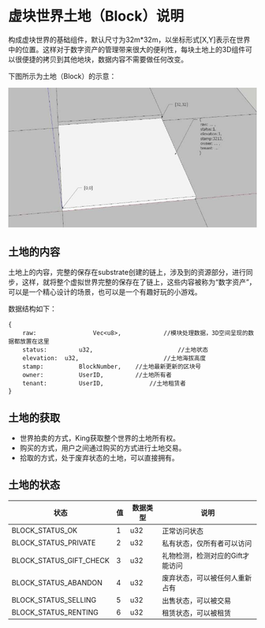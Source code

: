 # 虚块世界土地（Block）说明

构成虚块世界的基础组件，默认尺寸为32m*32m，以坐标形式[X,Y]表示在世界中的位置。这样对于数字资产的管理带来很大的便利性，每块土地上的3D组件可以很便捷的拷贝到其他地块，数据内容不需要做任何改变。

下图所示为土地（Block）的示意：

![土地的示意图](../static/block_cn.jpg)



## 土地的内容

土地上的内容，完整的保存在substrate创建的链上，涉及到的资源部分，进行同步，这样，就将整个虚拟世界完整的保存在了链上，这些内容被称为“数字资产”，可以是一个精心设计的场景，也可以是一个有趣好玩的小游戏。

数据结构如下：

```
{
	raw: 				Vec<u8>,   			//模块处理数据，3D空间呈现的数据都放置在这里
	status: 		u32,						//土地状态
	elevation: 	u32, 						//土地海拔高度
	stamp: 			BlockNumber,    //土地最新更新的区块号
	owner: 			UserID,       	//土地所有者
	tenant: 		UserID,     	 	//土地租赁者
}
```



## 土地的获取

* 世界拍卖的方式，King获取整个世界的土地所有权。
* 购买的方式，用户之间通过购买的方式进行土地交易。
* 拾取的方式，处于废弃状态的土地，可以直接拥有。



## 土地的状态

| 状态                    | 值   | 数据类型 | 说明                             |
| ----------------------- | ---- | -------- | -------------------------------- |
| BLOCK_STATUS_OK         | 1    | u32      | 正常访问状态                     |
| BLOCK_STATUS_PRIVATE    | 2    | u32      | 私有状态，仅所有者可以访问       |
| BLOCK_STATUS_GIFT_CHECK | 3    | u32      | 礼物检测，检测对应的Gift才能访问 |
| BLOCK_STATUS_ABANDON    | 4    | u32      | 废弃状态，可以被任何人重新占有   |
| BLOCK_STATUS_SELLING    | 5    | u32      | 出售状态，可以被交易             |
| BLOCK_STATUS_RENTING    | 6    | u32      | 租赁状态，可以被租赁             |

